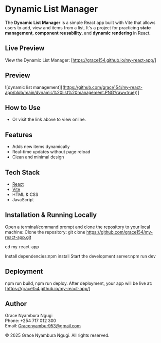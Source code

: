 #  Dynamic List Manager

The **Dynamic List Manager** is a simple React app built with Vite that allows users to add, view and items from a list.
It's a project for practicing **state management**, **component reusability**, and **dynamic rendering** in React.

## Live Preview
View the Dynamic List Manager:
[https://grace154.github.io/my-react-app/] 

## Preview
![dynamic list management][(https://github.com/grace154/my-react-app/blob/main/dynamic%20list%20management.PNG?raw=true))]

## How to Use
- Or visit the link above to view online.
## Features
- Adds new items dynamically
- Real-time updates without page reload
- Clean and minimal design
## Tech Stack
- [React](https://reactjs.org/)
- [Vite](https://vitejs.dev/)
- HTML & CSS
- JavaScript
  
## Installation & Running Locally
Open a terminal/command prompt and clone the repository to your local machine:
Clone the repository:
git clone https://github.com/grace154/my-react-app.git

cd my-react-app

Install dependencies:npm install
Start the development server:npm run dev

## Deployment
npm run build,
npm run deploy.
After deployment, your app will be live at:
[https://grace154.github.io/my-react-app/] 

## Author
Grace Nyambura Ngugi  
Phone: +254 717 012 300  
Email: Gracenyambur953@gmail.com  

© 2025 Grace Nyambura Ngugi. All rights reserved.


